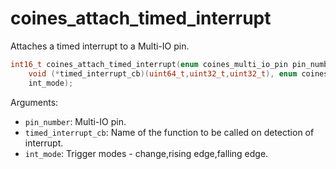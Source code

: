 # coines_attach_timed_interrupt
Attaches a timed interrupt to a Multi-IO pin.

```C
int16_t coines_attach_timed_interrupt(enum coines_multi_io_pin pin_number, 
    void (*timed_interrupt_cb)(uint64_t,uint32_t,uint32_t), enum coines_pin_interrupt_mode
    int_mode);
```

Arguments:

- `pin_number`: Multi-IO pin.
- `timed_interrupt_cb`:  Name of the function to be called on detection of interrupt.
- `int_mode`: Trigger modes - change,rising edge,falling edge.

